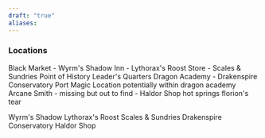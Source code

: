 ```yaml
---
draft: "true"
aliases:
---
```

### Locations
Black Market - Wyrm's Shadow
Inn - Lythorax's Roost
Store - Scales & Sundries
Point of History
Leader's Quarters
Dragon Academy - Drakenspire Conservatory
Port
Magic Location potentially within dragon academy
Arcane Smith - missing but out to find - Haldor Shop
hot springs 
florion's tear

Wyrm's Shadow
Lythorax's Roost
Scales & Sundries
Drakenspire Conservatory
Haldor Shop